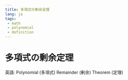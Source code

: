 ```yaml
---
title: 多項式の剰余定理
lang: ja
tags:
 - math
 - polynomial
 - definition
---
```

# 多項式の剰余定理
英語: Polynomial (多項式) Remainder (剰余) Theorem (定理)